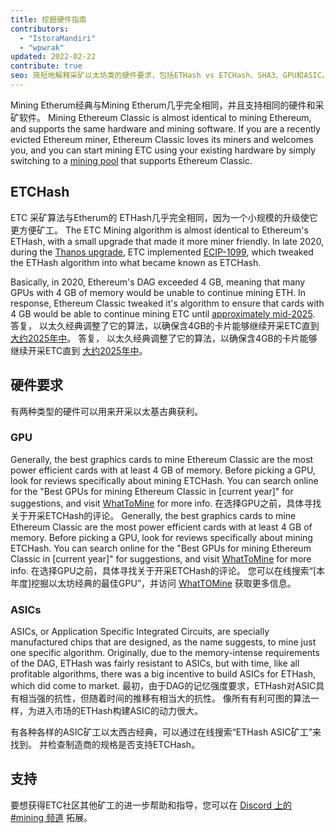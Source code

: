 ```yaml
---
title: 挖掘硬件指南
contributors:
  - "IstoraMandiri"
  - "wpwrak"
updated: 2022-02-22
contribute: true
seo: 简短地解释采矿以太坊类的硬件要求，包括ETHash vs ETCHash、SHA3、GPU和ASIC。
---
```


Mining Etherum经典与Mining Etherum几乎完全相同，并且支持相同的硬件和采矿软件。 Mining Ethereum Classic is almost identical to mining Ethereum, and supports the same hardware and mining software. If you are a recently evicted Ethereum miner, Ethereum Classic loves its miners and welcomes you, and you can start mining ETC using your existing hardware by simply switching to a [mining pool](/mining/pools) that supports Ethereum Classic.

## ETCHash

ETC 采矿算法与Etherum的 ETHash几乎完全相同，因为一个小规模的升级使它更方便矿工。 The ETC Mining algorithm is almost identical to Ethereum's ETHash, with a small upgrade that made it more miner friendly. In late 2020, during the [Thanos upgrade](/blog/2020-11-27-thanos-hard-fork-upgrade), ETC implemented [ECIP-1099](https://ecips.ethereumclassic.org/ECIPs/ecip-1099), which tweaked the ETHash algorithm into what became known as ETCHash.

Basically, in 2020, Ethereum's DAG exceeded 4 GB, meaning that many GPUs with 4 GB of memory would be unable to continue mining ETH. In response, Ethereum Classic tweaked it's algorithm to ensure that cards with 4 GB would be able to continue mining ETC until [approximately mid-2025](https://minerstat.com/dag-size-calculator). 答复， 以太久经典调整了它的算法，以确保含4GB的卡片能够继续开采ETC直到 [大约2025年中](https://minerstat.com/dag-size-calculator)。 答复， 以太久经典调整了它的算法，以确保含4GB的卡片能够继续开采ETC直到 [大约2025年中](https://minerstat.com/dag-size-calculator)。

## 硬件要求

有两种类型的硬件可以用来开采以太基古典获利。

### GPU

Generally, the best graphics cards to mine Ethereum Classic are the most power efficient cards with at least 4 GB of memory. Before picking a GPU, look for reviews specifically about mining ETCHash. You can search online for the "Best GPUs for mining Ethereum Classic in [current year]" for suggestions, and visit [WhatToMine](https://whattomine.com/coins?e4g=true) for more info. 在选择GPU之前，具体寻找关于开采ETCHash的评论。 Generally, the best graphics cards to mine Ethereum Classic are the most power efficient cards with at least 4 GB of memory. Before picking a GPU, look for reviews specifically about mining ETCHash. You can search online for the "Best GPUs for mining Ethereum Classic in [current year]" for suggestions, and visit [WhatToMine](https://whattomine.com/coins?e4g=true) for more info. 在选择GPU之前，具体寻找关于开采ETCHash的评论。 您可以在线搜索“[本年度]挖掘以太坊经典的最佳GPU”，并访问 [WhatTOMine](https://whattomine.com/coins?e4g=true) 获取更多信息。

### ASICs

ASICs, or Application Specific Integrated Circuits, are specially manufactured chips that are designed, as the name suggests, to mine just one specific algorithm. Originally, due to the memory-intense requirements of the DAG, ETHash was fairly resistant to ASICs, but with time, like all profitable algorithms, there was a big incentive to build ASICs for ETHash, which did come to market. 最初，由于DAG的记忆强度要求，ETHash对ASIC具有相当强的抗性，但随着时间的推移有相当大的抗性。 像所有有利可图的算法一样，为进入市场的ETHash构建ASIC的动力很大。

有各种各样的ASIC矿工以太西古经典，可以通过在线搜索“ETHash ASIC矿工”来找到。 并检查制造商的规格是否支持ETCHash。

## 支持

要想获得ETC社区其他矿工的进一步帮助和指导，您可以在 [Discord 上的 #mining 频道](https://ethereumclassic.org/discord) 拓展。
